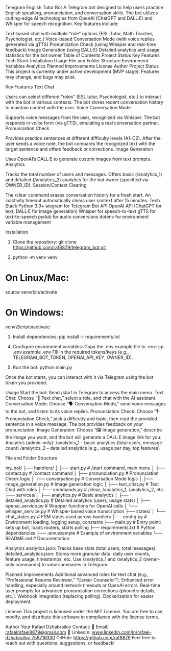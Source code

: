 Telegram English Tutor Bot
A Telegram bot designed to help users practice English speaking, pronunciation, and conversation skills. The bot utilizes cutting-edge AI technologies from OpenAI (ChatGPT and DALL·E) and Whisper for speech recognition. Key features include:

Text-based chat with multiple “role” options (ESL Tutor, Math Teacher, Psychologist, etc.)
Voice-based Conversation Mode (with voice replies generated via gTTS)
Pronunciation Check (using Whisper and real-time feedback)
Image Generation (using DALL·E)
Detailed analytics and usage statistics for the bot owner
Table of Contents
Project Status
Key Features
Tech Stack
Installation
Usage
File and Folder Structure
Environment Variables
Analytics
Planned Improvements
License
Author
Project Status
This project is currently under active development (MVP stage). Features may change, and bugs may exist.

Key Features
Text Chat

Users can select different “roles” (ESL tutor, Psychologist, etc.) to interact with the bot in various contexts.
The bot stores recent conversation history to maintain context with the user.
Voice Conversation Mode

Supports voice messages from the user, recognized via Whisper.
The bot responds in voice form (via gTTS), emulating a real conversation partner.
Pronunciation Check

Provides practice sentences at different difficulty levels (A1–C2).
After the user sends a voice note, the bot compares the recognized text with the target sentence and offers feedback or corrections.
Image Generation

Uses OpenAI’s DALL·E to generate custom images from text prompts.
Analytics

Tracks the total number of users and messages.
Offers basic (/analytics_1) and detailed (/analytics_2) analytics for the bot owner (specified via OWNER_ID).
Session/Context Clearing

The /clear command erases conversation history for a fresh start.
An inactivity timeout automatically clears user context after 15 minutes.
Tech Stack
Python 3.9+
aiogram for Telegram Bot API
OpenAI API (ChatGPT for text, DALL·E for image generation)
Whisper for speech-to-text
gTTS for text-to-speech
pydub for audio conversions
dotenv for environment variable management


Installation
1. Clone the repository:
git clone https://github.com/raf8879/telegram_bot.git

2. python -m venv venv
# On Linux/Mac:
source venv/bin/activate
# On Windows:
venv\Scripts\activate


3. Install dependencies:
pip install -r requirements.txt

4. Configure environment variables:
Copy the .env.example file to .env:
cp .env.example .env
Fill in the required tokens/keys (e.g., TELEGRAM_BOT_TOKEN, OPENAI_API_KEY, OWNER_ID).


5. Run the bot:
python main.py

Once the bot starts, you can interact with it via Telegram using the bot token you provided.



Usage
Start the bot: Send /start in Telegram to access the main menu.
Text Chat: Choose “📝 Text chat,” select a role, and chat with the AI assistant.
Conversation Mode: Choose “🗣 Conversation Mode,” send voice messages to the bot, and listen to its voice replies.
Pronunciation Check: Choose “🎙 Pronunciation Check,” pick a difficulty and topic, then read the provided sentence in a voice message. The bot provides feedback on your pronunciation.
Image Generation: Choose “🖼 Image generation,” describe the image you want, and the bot will generate a DALL·E image link for you.
Analytics (admin-only):
/analytics_1 – basic analytics (total users, message count)
/analytics_2 – detailed analytics (e.g., usage per day, top features)


File and Folder Structure

my_bot/
├── handlers/
│   ├── start.py              # /start command, main menu
│   ├── contact.py            # /contact command
│   ├── pronunciation.py      # Pronunciation Check logic
│   ├── conversation.py       # Conversation Mode logic
│   ├── image_generation.py   # Image generation logic
│   ├── text_chat.py          # Text Chat with roles
│   └── commands.py           # /clear, /analytics_1, /analytics_2, etc.
├── services/
│   ├── analytics.py          # Basic analytics
│   ├── detailed_analytics.py # Detailed analytics (users, usage stats)
│   ├── openai_service.py     # Wrapper functions for OpenAI calls
│   └── whisper_service.py    # Whisper-based voice transcription
├── states/
│   └── chat_states.py        # FSM states used across handlers
├── config.py                 # Environment loading, logging setup, constants
├── main.py                   # Entry point: sets up bot, loads routers, starts polling
├── requirements.txt          # Python dependencies
├── .env.example              # Example of environment variables
└── README.md                 # Documentation


Analytics
analytics.json: Tracks base stats (total users, total messages).
detailed_analytics.json: Stores more granular data: daily user counts, feature usage, timestamps, etc.
Use /analytics_1 and /analytics_2 (owner-only commands) to view summaries in Telegram.

Planned Improvements
Additional advanced roles for text chat (e.g., “Professional Resume Reviewer,” “Career Counselor”).
Enhanced error handling, especially around network timeouts or OpenAI errors.
Real-time user prompts for advanced pronunciation corrections (phonetic details, etc.).
Webhook integration (replacing polling).
Dockerization for easier deployment.


License
This project is licensed under the MIT License. You are free to use, modify, and distribute this software in compliance with the license terms.

Author
Your Rafael Dzhabrailov
Contact: 📩 Email: rafaelrafael8879@gmail.com 🔗 LinkedIn: www.linkedin.com/in/rafael-dzhabrailov-756716330
GitHub: https://github.com/raf8879
Feel free to reach out with questions, suggestions, or feedback!